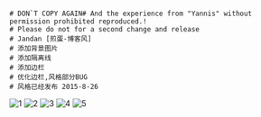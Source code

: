 ``` stylus

# DON`T COPY AGAIN# And the experience from "Yannis" without permission prohibited reproduced.!
# Please do not for a second change and release
# Jandan [煎蛋-博客风]
# 添加背景图片
# 添加隔离线
# 添加边栏
# 优化边栏,风格部分BUG
# 风格已经发布 2015-8-26

```

![1]
![2]
![3]
![4]
![5]


  [1]:https://raw.githubusercontent.com/yannisme/styles/%E6%95%88%E6%9E%9C%E5%9B%BE%26%E5%9B%BE%E7%89%87/Yannis.!%20-%20Powered%20by%20Discuz!.png
  [2]:https://raw.githubusercontent.com/yannisme/styles/%E6%95%88%E6%9E%9C%E5%9B%BE%26%E5%9B%BE%E7%89%87/%E5%BB%BA%E7%AB%99%E7%BB%8F%E9%AA%8C%20-%20Yannis.!%20-%20Powered%20by%20Discuz!.png
  [3]:https://raw.githubusercontent.com/yannisme/styles/%E6%95%88%E6%9E%9C%E5%9B%BE%26%E5%9B%BE%E7%89%87/%E7%BB%99%E4%BD%A0%E5%B8%96%E5%AD%90%E9%A1%BA%E5%BA%8F%E6%8D%A2%E4%B8%AA%E5%A5%BD%E7%9C%8B%E7%9A%84%E5%90%8D%E7%A7%B0%20-%20%E5%BB%BA%E7%AB%99%E7%BB%8F%E9%AA%8C%20-%20Discuz!%20Board%20-%20Powered%20by%20Discuz!.png
  [4]:https://raw.githubusercontent.com/yannisme/styles/%E6%95%88%E6%9E%9C%E5%9B%BE%26%E5%9B%BE%E7%89%87/Jandan%20%5B%E7%85%8E%E8%9B%8B-%E5%8D%9A%E5%AE%A2%E9%A3%8E%5D%20%E9%A3%8E%E6%A0%BC%E9%80%9A%E7%9F%A5%20-%20%E7%AB%99%E9%95%BF%E4%BA%A4%E6%B5%81%20-%20Yannis.!%20-%20Powered%20by%20Discuz!.png
  [5]:https://raw.githubusercontent.com/yannisme/styles/%E6%95%88%E6%9E%9C%E5%9B%BE%26%E5%9B%BE%E7%89%87/23f7e5b9baa03ab2.png
